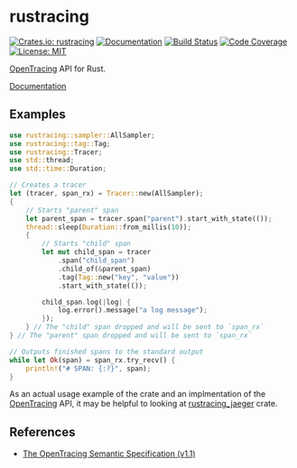 rustracing
==========

[![Crates.io: rustracing](http://meritbadge.herokuapp.com/rustracing)](https://crates.io/crates/rustracing)
[![Documentation](https://docs.rs/rustracing/badge.svg)](https://docs.rs/rustracing)
[![Build Status](https://travis-ci.org/sile/rustracing.svg?branch=master)](https://travis-ci.org/sile/rustracing)
[![Code Coverage](https://codecov.io/gh/sile/rustracing/branch/master/graph/badge.svg)](https://codecov.io/gh/sile/rustracing/branch/master)
[![License: MIT](https://img.shields.io/badge/license-MIT-blue.svg)](LICENSE)

[OpenTracing] API for Rust.

[Documentation](https://docs.rs/rustracing)

Examples
--------

```rust
use rustracing::sampler::AllSampler;
use rustracing::tag::Tag;
use rustracing::Tracer;
use std::thread;
use std::time::Duration;

// Creates a tracer
let (tracer, span_rx) = Tracer::new(AllSampler);
{
    // Starts "parent" span
    let parent_span = tracer.span("parent").start_with_state(());
    thread::sleep(Duration::from_millis(10));
    {
        // Starts "child" span
        let mut child_span = tracer
            .span("child_span")
            .child_of(&parent_span)
            .tag(Tag::new("key", "value"))
            .start_with_state(());

        child_span.log(|log| {
            log.error().message("a log message");
        });
    } // The "child" span dropped and will be sent to `span_rx`
} // The "parent" span dropped and will be sent to `span_rx`

// Outputs finished spans to the standard output
while let Ok(span) = span_rx.try_recv() {
    println!("# SPAN: {:?}", span);
}
```

As an actual usage example of the crate and an implmentation of the [OpenTracing] API,
it may be helpful to looking at [rustracing_jaeger] crate.

References
----------

- [The OpenTracing Semantic Specification (v1.1)][specification]

[OpenTracing]: http://opentracing.io/
[specification]: https://github.com/opentracing/specification/blob/master/specification.md
[rustracing_jaeger]: https://github.com/sile/rustracing_jaeger
